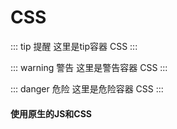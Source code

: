# CSS

::: tip 提醒
这里是tip容器 CSS
:::

::: warning 警告
这里是警告容器 CSS
:::

::: danger 危险
这里是危险容器 CSS
:::




<style>
.box {
  width: 100%;
  height: 100px;
  line-height: 100px;
  text-align: center;
  color: #fff;
  background-color: #58a;
}
</style>
#### 使用原生的JS和CSS
<div id="container"></div>

<script>
window.onload = function() {
  var dom = document.getElementById('container');
  dom.innerHTML = 'box content'
  dom.className = 'box'
}
</script>

